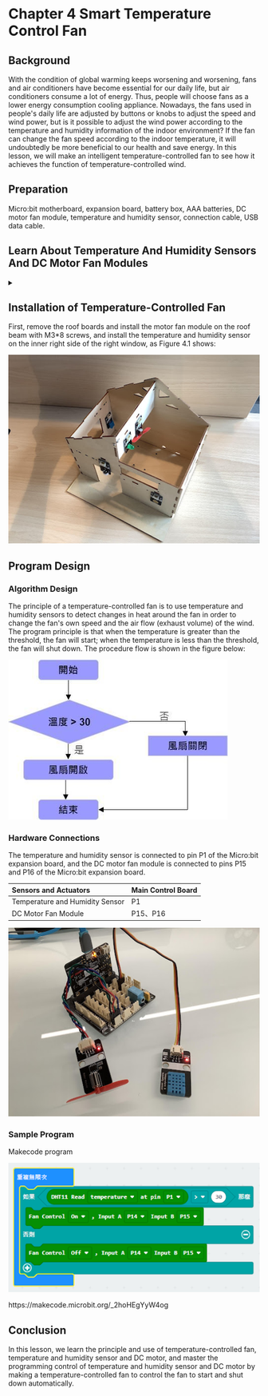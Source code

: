 # Chapter 4 Smart Temperature Control Fan  

## Background  
<P>
With the condition of global warming keeps worsening and worsening, fans and air conditioners have become essential for our daily life, but air conditioners consume a lot of energy. Thus, people will choose fans as a lower energy consumption cooling appliance. Nowadays, the fans used in people's daily life are adjusted by buttons or knobs to adjust the speed and wind power, but is it possible to adjust the wind power according to the temperature and humidity information of the indoor environment? If the fan can change the fan speed according to the indoor temperature, it will undoubtedly be more beneficial to our health and save energy. In this lesson, we will make an intelligent temperature-controlled fan to see how it achieves the function of temperature-controlled wind.
<P>
 
## Preparation  
<P>
Micro:bit motherboard, expansion board, battery box, AAA batteries, DC motor fan module, temperature and humidity sensor, connection cable, USB data cable.  
<P>
 
## Learn About Temperature And Humidity Sensors And DC Motor Fan Modules 
<details><summary></summary>

### Temperature and Humidity Sensor Module 
<P>
The temperature and humidity sensor module is a temperature and humidity overlay sensor with calibrated digital signal output. It applies dedicated digital module acquisition technology and temperature and humidity sensing technology to ensure high reliability and excellent long-term stability. 
<P>
<P>
    
![](pic/4/41.png)<BR>
<P>
<P>
Temperature and humidity sensor module is through the DHT11 to detect the temperature and humidity of the surrounding environment, the DHT11 includes a resistive moisture sensor and an NTC temperature measurement element, and a high-performance 8-bit microcontroller connected, only a wire can be completed with the Micro:bit data transmission. 
<P>
<P>
Temperature and humidity sensor module has three pins, G for GND to ground, V for VCC to high level or 5V, S indicates the signal line.
<P>
<P>
    
![](pic/4/42.png)<BR>
<P>

### DC Electric Motor Wind Fan Model  
<P>
A DC motor is an electric motor that converts DC electrical energy into mechanical energy. It is widely used in electric traction because of its good speed control performance. DC motors are divided into three categories: permanent magnet, other-actuated and self-actuated, of which self-actuated is divided into parallel-actuated, series-actuated and over-actuated.  
<P>
<P>
When the armature winding is powered by the DC power supply through the brushes, the conductor under the N-pole of the armature surface can flow the same direction of current and the conductor will be subjected to counterclockwise torque according to the left-hand rule; the conductor under the S-pole of the armature surface will also flow the same direction of current and the conductor will be subjected to counterclockwise torque according to the left-hand rule. In this way, the entire armature winding, i.e., the rotor, will rotate counterclockwise and the input DC electrical energy will be converted into mechanical energy output from the rotor shaft. The stator: base, main pole, commutation pole, brush device, etc.; the rotor: armature core, armature winding, commutator, shaft and fan, etc. 
<P>    
<P>
    
![](pic/4/43.png)<BR>
<P>
<P>
    
![](pic/4/44.jpg)<BR>
<P>
<P>
    
![](pic/4/45.png)<BR>
<P> 
<P>
The motor fan module has four pin connections, G for GND to ground, V for VCC to high level, INA and INB for input pins, which can be connected to the digital port of the Micro:bit control board. If the Micro:bit board outputs different voltage signals at the INA and INB pins of the motor, the motor can be rotated forward and reverse; the current can also be controlled to control the amount of force on the conductor in the magnetic field. 
<P>
</details>
 
## Installation of Temperature-Controlled Fan 
<P>    
First, remove the roof boards and install the motor fan module on the roof beam with M3*8 screws, and install the temperature and humidity sensor on the inner right side of the right window, as Figure 4.1 shows:
<P>
<P>
    
![](pic/4/46.jpg)<BR>
<P>
 
## Program Design

### Algorithm Design 
<P>
The principle of a temperature-controlled fan is to use temperature and humidity sensors to detect changes in heat around the fan in order to change the fan's own speed and the air flow (exhaust volume) of the wind. The program principle is that when the temperature is greater than the threshold, the fan will start; when the temperature is less than the threshold, the fan will shut down. The procedure flow is shown in the figure below:  
<P>
<P>
    
![](pic/4/47.jpg)<BR>
<P>
    
### Hardware Connections 
<P>
The temperature and humidity sensor is connected to pin P1 of the Micro:bit expansion board, and the DC motor fan module is connected to pins P15 and P16 of the Micro:bit expansion board. 
<P>
    
Sensors and Actuators | Main Control Board 
:-- | :--
Temperature and Humidity Sensor  | P1 
DC Motor Fan Module  | P15、P16 
<P>
    
![](pic/4/48.jpg)<BR>
<P>

### Sample Program 
<P>
Makecode program 
<P>
<P>
    
![](pic/4/4_9.png)<BR>
<P>
<P>
https://makecode.microbit.org/_2hoHEgYyW4og 
<P>

## Conclusion 
<P>
In this lesson, we learn the principle and use of temperature-controlled fan, temperature and humidity sensor and DC motor, and master the programming control of temperature and humidity sensor and DC motor by making a temperature-controlled fan to control the fan to start and shut down automatically. 
<P>
 

